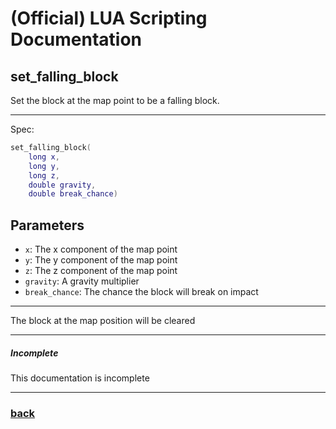 
# (Official) LUA Scripting Documentation

## set_falling_block

Set the block at the map point to be a falling block.

___

Spec:

```lua
set_falling_block(
	long x,
	long y,
	long z,
	double gravity,
	double break_chance)
```

## Parameters

- `x`: The x component of the map point
- `y`: The y component of the map point
- `z`: The z component of the map point
- `gravity`: A gravity multiplier
- `break_chance`: The chance the block will break on impact

___

The block at the map position will be cleared

___

##### Incomplete

This documentation is incomplete

___

### [back](../blocks)
